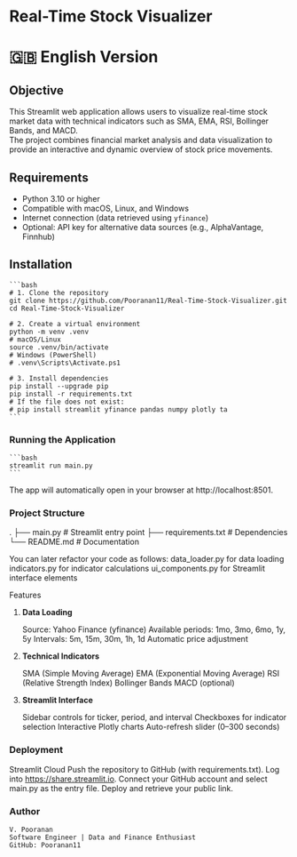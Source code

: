# Real-Time Stock Visualizer

# 🇬🇧 English Version

## Objective
This Streamlit web application allows users to visualize real-time stock market data with technical indicators such as SMA, EMA, RSI, Bollinger Bands, and MACD.  
The project combines financial market analysis and data visualization to provide an interactive and dynamic overview of stock price movements.

## Requirements

- Python 3.10 or higher  
- Compatible with macOS, Linux, and Windows  
- Internet connection (data retrieved using `yfinance`)  
- Optional: API key for alternative data sources (e.g., AlphaVantage, Finnhub)
 
## Installation

    ```bash
    # 1. Clone the repository
    git clone https://github.com/Pooranan11/Real-Time-Stock-Visualizer.git
    cd Real-Time-Stock-Visualizer

    # 2. Create a virtual environment
    python -m venv .venv
    # macOS/Linux
    source .venv/bin/activate
    # Windows (PowerShell)
    # .venv\Scripts\Activate.ps1

    # 3. Install dependencies
    pip install --upgrade pip
    pip install -r requirements.txt
    # If the file does not exist:
    # pip install streamlit yfinance pandas numpy plotly ta
    ```

### Running the Application
    
    ```bash
    streamlit run main.py
    ```

The app will automatically open in your browser at http://localhost:8501.

### Project Structure

.
├── main.py              # Streamlit entry point
├── requirements.txt     # Dependencies
└── README.md            # Documentation

You can later refactor your code as follows:
data_loader.py for data loading
indicators.py for indicator calculations
ui_components.py for Streamlit interface elements

Features
1. **Data Loading**

    Source: Yahoo Finance (yfinance)
    Available periods: 1mo, 3mo, 6mo, 1y, 5y
    Intervals: 5m, 15m, 30m, 1h, 1d
    Automatic price adjustment

2. **Technical Indicators**

    SMA (Simple Moving Average)
    EMA (Exponential Moving Average)
    RSI (Relative Strength Index)
    Bollinger Bands
    MACD (optional)

3. **Streamlit Interface**

    Sidebar controls for ticker, period, and interval
    Checkboxes for indicator selection
    Interactive Plotly charts
    Auto-refresh slider (0–300 seconds)

### Deployment

Streamlit Cloud
Push the repository to GitHub (with requirements.txt).
Log into https://share.streamlit.io.
Connect your GitHub account and select main.py as the entry file.
Deploy and retrieve your public link.


### Author

    V. Pooranan
    Software Engineer | Data and Finance Enthusiast
    GitHub: Pooranan11
